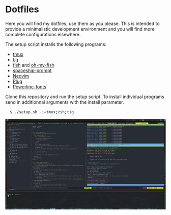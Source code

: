 # Dotfiles

Here you will find my dotfiles, use them as you please. This is intended to provide a minimalistic development environment and you will find more complete configurations elsewhere.

The setup script installs the following programs:

* [tmux](https://github.com/tmux/tmux)
* [tig](https://github.com/jonas/tig)
* [fish](https://fishshell.com/) and [oh-my-fish](https://github.com/oh-my-fish/oh-my-fish)
* [spaceship-prompt](https://github.com/denysdovhan/spaceship-prompt)
* [Neovim](https://github.com/neovim/neovim)
* [Plug](https://github.com/junegunn/vim-plug)
* [Powerline-fonts](https://github.com/powerline/fonts)

Clone this repository and run the setup script. To install individual programs send in additionnal arguments with the install parameter.

``` bash
  $ ./setup.sh -i=tmux;zsh;tig
```
![](show.png)


